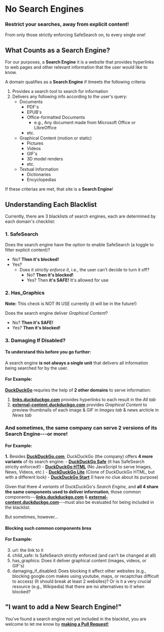 # No Search Engines

### Restrict your searches, away from explicit content!

From only those strictly enforcing SafeSearch on, to every single one!

## What Counts as a Search Engine?

For our purposes, a <strong>Search Engine</strong> it is a website that provides hyperlinks to web pages and other relevant information that the user would like to know.

A domain qualifies as a <strong>Search Engine</strong> if itmeets the following criteria:

1. Provides a search tool to search for information
2. Delivers any following info according to the user's query:
   - Documents
     - PDF's
     - EPUB's
     - Office-formatted Documents
       - e.g., Any document made from Microsoft Office or LibreOffice
     - etc.
   - Graphical Content (motion or static)
     - Pictures
     - Videos
     - GIF's
     - 3D model renders
     - etc.
   - Textual Information
     - Dictionaries
     - Encyclopedias

If these criterias are met, that site is a <strong>Search Engine</strong>!

## Understanding Each Blacklist

Currently, there are 3 blacklists of search engines, each are determined by each domain's checklist:

### 1. SafeSearch

Does the search engine have the option to enable SafeSearch (a toggle to filter explicit content)?

- No? **Then it's blocked!**
- Yes?
  - Does it _strictly enforce it_, i.e., the user can't decide to turn it off?
    - No? **Then it's blocked!**
    - Yes? Then **it's SAFE!** It's allowed for use

### 2. Has_Graphics

<strong>Note:</strong> This check is NOT IN USE currently (it will be in the future!)

Does the search engine deliver _Graphical Content_?

- No? **Then it's SAFE!**
- Yes? **Then it's blocked!**

### 3. Damaging If Disabled?

#### To understand this before you go further:

A search engine **is not always a single unit** that delivers all information being searched for by the user.

#### For Example:

**[DuckDuckGo](https://duckduckgo.com)** requries the help of **2 other domains** to serve information:

1. **[links.duckduckgo.com](links.duckduckgo.com)** provides hyperlinks to each result in the _All tab_
2. **[external-content.duckduckgo.com](links.duckduckgo.com)** provides _Graphical Content_ to preview thumbnails of each image & GIF in _Images tab_ & news arcticle in _News tab_

### And sometimes, the same company **can serve 2 versions of its Search Engine---or more!**

#### For Example:

**1.** Besides **[DuckDuckGo.com](https://duckduckgo.com)**, DuckDuckGo (the company) offers **4 more variants** of its search engine: - **[DuckDuckGo Safe](safe.duckduckgo.com)** (it has SafeSearch strictly enforced!) - **[DuckDuckGo HTML](html.duckduckgo.com)** (No JavaScript to serve Images, News, Videos, etc.) - **[DuckDuckGo Lite](html.duckduckgo.com)** (Clone of DuckDuckGo HTML, but with a different look) - **[DuckDuckGo Start](start.duckduckgo.com)** (I have no clue about its purpose)

Given that there _4 variants_ of DuckDuckGo's _Search Engine_, and **all 4 share the same components used to deliver information**, those common components---**[links.duckduckgo.com](links.duckduckgo.com)** & **[external-content.duckduckgo.com](links.duckduckgo.com)**---must also be evaluated for being included in the blacklist.

But sometimes, however...

#### Blocking such common components brea

#### For Example:

3. url: the link to it
4. child_safe: Is SafeSearch strictly enforced (and can't be changed at all)
5. has_graphics: Does it deliver graphical content (images, videos, or GIF's)
6. damaging_if_disabled: Does blocking it affect other websites (e.g., blocking google.com makes using youtube, maps, or recaptchas difficult to access) (It should break at least 2 websites)? Or is it a very crucial resource (e.g., Wikipedia) that there are no alternatives to it when blocked?

## "I want to add a New Search Engine!"

You've found a search engine not yet included in the blacklist, you are welcome to let me know by <strong>[making a Pull Request!](https://github.com/ryanbarillosofficial/hosts/pulls)</strong>
